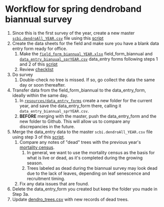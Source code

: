 # Workflow for spring dendroband biannual survey

1. Since this is the first survey of the year, create a new master [`scbi.dendroAll_YEAR.csv`](https://github.com/SCBI-ForestGEO/Dendrobands/tree/master/data) file using this [script](https://github.com/SCBI-ForestGEO/Dendrobands/blob/master/Rscripts/survey_forms/new_scbidendroAll_%5BYEAR%5D.R)
1. Create the data sheets for the field and make sure you have a blank data entry form ready for office.
    1. Make the [`field_form_biannual_YEAR.xlsx`](https://github.com/SCBI-ForestGEO/Dendrobands/tree/master/resources/field_forms) field_form_biannual and [`data_entry_bianuual_sprYEAR.csv`](https://github.com/SCBI-ForestGEO/Dendrobands/tree/master/resources/data_entry_forms) data_entry forms following steps 1 and 2 of this [script](https://github.com/SCBI-ForestGEO/Dendrobands/blob/master/Rscripts/survey_forms/biannual_survey.R)
    1. Review [checklist](https://github.com/SCBI-ForestGEO/Dendrobands/tree/master/resources/field_forms)
2. Do survey
    1. Double-check no tree is missed. If so, go collect the data the same day or soon thereafter.
3. Transfer data from the field_form_biannual to the data_entry_form, ideally within the same day.
    1. In [`resources/data_entry_forms`](https://github.com/SCBI-ForestGEO/Dendrobands/tree/master/resources/data_entry_forms) create a new folder for the current year, and save the data_entry_form there, calling it `data_entry_biannual_sprYEAR.csv`.
    1. **BEFORE** merging with the master, push the data_entry_form and the new folder to Github. This will allow us to compare any discrepancies in the future.
4. Merge the data_entry data to the master `scbi.dendroAll_YEAR.csv` file using step 3 of this [script](https://github.com/SCBI-ForestGEO/Dendrobands/blob/master/Rscripts/survey_forms/biannual_survey.R).
    1. Compare any notes of "dead" trees with the previous year's [mortality census](https://github.com/SCBI-ForestGEO/SCBI-ForestGEO-Data/tree/master/tree_mortality/data).
        1. In general, we want to use the mortality census as the basis for what is live or dead, as it's completed during the growing season.
        1. Trees labeled as dead during the biannual survey may look dead due to the lack of leaves, depending on leaf senescence and recruitment timing.
    1. Fix any data issues that are found.
5. Delete the data_entry_form you created but keep the folder you made in Step 3a.
6. Update [dendro_trees.csv](https://github.com/SCBI-ForestGEO/Dendrobands/blob/master/data/dendro_trees.csv) with new records of dead trees.
